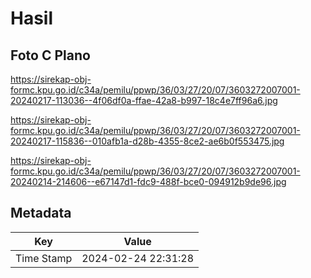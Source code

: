 # Hasil

## Foto C Plano

https://sirekap-obj-formc.kpu.go.id/c34a/pemilu/ppwp/36/03/27/20/07/3603272007001-20240217-113036--4f06df0a-ffae-42a8-b997-18c4e7ff96a6.jpg

https://sirekap-obj-formc.kpu.go.id/c34a/pemilu/ppwp/36/03/27/20/07/3603272007001-20240217-115836--010afb1a-d28b-4355-8ce2-ae6b0f553475.jpg

https://sirekap-obj-formc.kpu.go.id/c34a/pemilu/ppwp/36/03/27/20/07/3603272007001-20240214-214606--e67147d1-fdc9-488f-bce0-094912b9de96.jpg


## Metadata

| Key        | Value               |
| ---------- | ------------------- |
| Time Stamp | 2024-02-24 22:31:28 |



